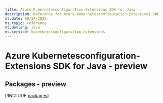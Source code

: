 ```yaml
---
title: Azure Kubernetesconfiguration-Extensions SDK for Java
description: Reference for Azure Kubernetesconfiguration-Extensions SDK for Java
ms.date: 09/24/2025
ms.topic: reference
ms.devlang: java
ms.service: kubernetesconfiguration-extensions
---
```

# Azure Kubernetesconfiguration-Extensions SDK for Java - preview
## Packages - preview
[!INCLUDE [packages](kubernetesconfiguration-extensions-index.md)]